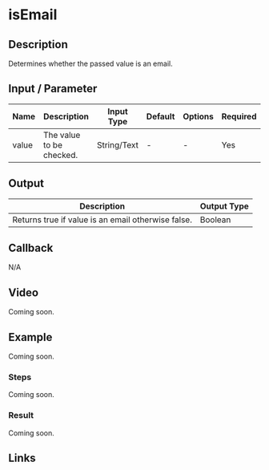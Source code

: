 ﻿# isEmail

## Description

Determines whether the passed value is an email.

## Input / Parameter

| Name | Description | Input Type | Default | Options | Required |
| ------ | ------ | ------ | ------ | ------ | ------ |
| value | The value to be checked. | String/Text | - | - | Yes |

## Output

| Description | Output Type |
| ------ | ------ |
| Returns true if value is an email otherwise false. | Boolean |

## Callback

N/A

## Video

Coming soon.

## Example

Coming soon.

### Steps

Coming soon.

### Result

Coming soon.

## Links